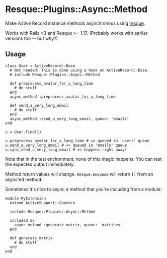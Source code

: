Resque::Plugins::Async::Method
==============================

Make Active Record instance methods asynchronous using [resque](http://www.github.com/defunkt/resque).

Works with Rails >3 and Resque >= 1.17. (Probably works with earlier versions too -- but why?)

Usage
-----

    class User < ActiveRecord::Base
      # Not needed! This is done using a hook on ActiveRecord::Base.
      # include Resque::Plugins::Async::Method
      
      def preprocess_avatar_for_a_long_time
        # do stuff
      end
      async_method :preprocess_avatar_for_a_long_time
      
      def send_a_very_long_email
        # do stuff
      end
      async_method :send_a_very_long_email, queue: 'emails'
    end
    
    u = User.find(1)
    
    u.preprocess_avatar_for_a_long_time # => queued in 'users' queue
    u.send_a_very_long_email # => queued in 'emails' queue
    u.sync_send_a_very_long_email # => happens right away!

Note that in the test environment, none of this magic happens. You can test the expected output immediately.

Method return values will change. `Resque.enqueue` will return `[]` from an async'ed method.

Sometimes it's nice to async a method that you're including from a module:

    module MyExtension
      extend ActiveSupport::Concern
      
      include Resque::Plugins::Async::Method
      
      included do
        async_method :generate_matrix, queue: 'matrices'
      end
      
      def generate_matrix
        # do stuff
      end
    end